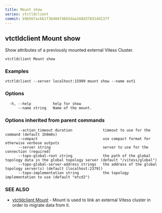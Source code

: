 ```yaml
---
title: Mount show
series: vtctldclient
commit: b9b567acbb1f36404f46b5daa168d37831dd137f
---
```

## vtctldclient Mount show

Show attributes of a previously mounted external Vitess Cluster.

```
vtctldclient Mount show
```

### Examples

```
vtctldclient --server localhost:15999 mount show --name ext1
```

### Options

```
  -h, --help          help for show
      --name string   Name of the mount.
```

### Options inherited from parent commands

```
      --action_timeout duration              timeout to use for the command (default 1h0m0s)
      --compact                              use compact format for otherwise verbose outputs
      --server string                        server to use for the connection (required)
      --topo-global-root string              the path of the global topology data in the global topology server (default "/vitess/global")
      --topo-global-server-address strings   the address of the global topology server(s) (default [localhost:2379])
      --topo-implementation string           the topology implementation to use (default "etcd2")
```

### SEE ALSO

* [vtctldclient Mount](../)	 - Mount is used to link an external Vitess cluster in order to migrate data from it.

